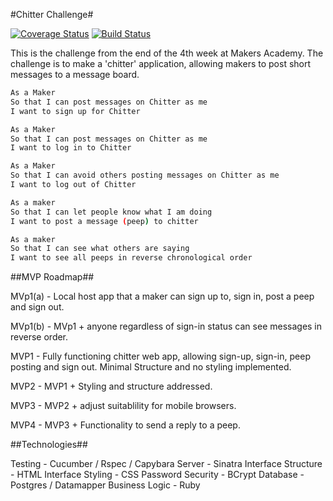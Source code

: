 #Chitter Challenge#

[![Coverage Status](https://coveralls.io/repos/RBGeomaticsRob/chitter-challenge/badge.svg?branch=master)](https://coveralls.io/r/RBGeomaticsRob/chitter-challenge?branch=master) [![Build Status](https://travis-ci.org/RBGeomaticsRob/chitter-challenge.svg?branch=master)](https://travis-ci.org/RBGeomaticsRob/chitter-challenge)

This is the challenge from the end of the 4th week at Makers Academy. The challenge is to make a 'chitter' application, allowing makers to post short messages to a message board.

```sh
As a Maker
So that I can post messages on Chitter as me
I want to sign up for Chitter

As a Maker
So that I can post messages on Chitter as me
I want to log in to Chitter

As a Maker
So that I can avoid others posting messages on Chitter as me
I want to log out of Chitter

As a maker
So that I can let people know what I am doing
I want to post a message (peep) to chitter

As a maker
So that I can see what others are saying
I want to see all peeps in reverse chronological order
```
##MVP Roadmap##

MVp1(a) - Local host app that a maker can sign up to, sign in, post a peep and sign out.

MVp1(b) - MVp1 + anyone regardless of sign-in status can see messages in reverse order.

MVP1 - Fully functioning chitter web app, allowing sign-up, sign-in, peep posting and sign out. Minimal Structure and no styling implemented.

MVP2 - MVP1 + Styling and structure addressed.

MVP3 - MVP2 + adjust suitablility for mobile browsers.

MVP4 - MVP3 + Functionality to send a reply to a peep.

##Technologies##

Testing - Cucumber / Rspec / Capybara
Server - Sinatra
Interface Structure - HTML
Interface Styling - CSS
Password Security - BCrypt
Database - Postgres / Datamapper
Business Logic - Ruby

